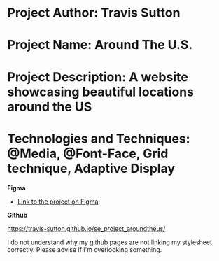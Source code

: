 # Project Author: Travis Sutton

# Project Name: Around The U.S.

# Project Description: A website showcasing beautiful locations around the US

# Technologies and Techniques: @Media, @Font-Face, Grid technique, Adaptive Display

**Figma**

- [Link to the project on Figma](https://www.figma.com/file/ii4xxsJ0ghevUOcssTlHZv/Sprint-3%3A-Around-the-US?node-id=0%3A1)

**Github**

https://travis-sutton.github.io/se_project_aroundtheus/

I do not understand why my github pages are not linking my stylesheet correctly. Please advise if I'm overlooking something.

